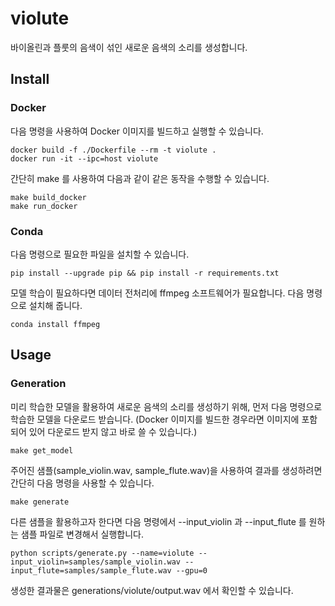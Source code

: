 # violute

바이올린과 플룻의 음색이 섞인 새로운 음색의 소리를 생성합니다.

## Install

### Docker

다음 명령을 사용하여 Docker 이미지를 빌드하고 실행할 수 있습니다.

    docker build -f ./Dockerfile --rm -t violute .
    docker run -it --ipc=host violute

간단히 make 를 사용하여 다음과 같이 같은 동작을 수행할 수 있습니다.

    make build_docker
    make run_docker

### Conda

다음 명령으로 필요한 파일을 설치할 수 있습니다.

    pip install --upgrade pip && pip install -r requirements.txt

모델 학습이 필요하다면 데이터 전처리에 ffmpeg 소프트웨어가 필요합니다. 다음 명령으로 설치해 줍니다.

    conda install ffmpeg

## Usage

### Generation

미리 학습한 모델을 활용하여 새로운 음색의 소리를 생성하기 위해, 먼저 다음 명령으로 학습한 모델을 다운로드 받습니다.
(Docker 이미지를 빌드한 경우라면 이미지에 포함되어 있어 다운로드 받지 않고 바로 쓸 수 있습니다.)

    make get_model

주어진 샘플(sample_violin.wav, sample_flute.wav)을 사용하여 결과를 생성하려면 간단히 다음 명령을 사용할 수 있습니다.

    make generate

다른 샘플을 활용하고자 한다면 다음 명령에서 --input_violin 과 --input_flute 를 원하는 샘플 파일로 변경해서 실행합니다.

    python scripts/generate.py --name=violute --input_violin=samples/sample_violin.wav --input_flute=samples/sample_flute.wav --gpu=0

생성한 결과물은 generations/violute/output.wav 에서 확인할 수 있습니다.
